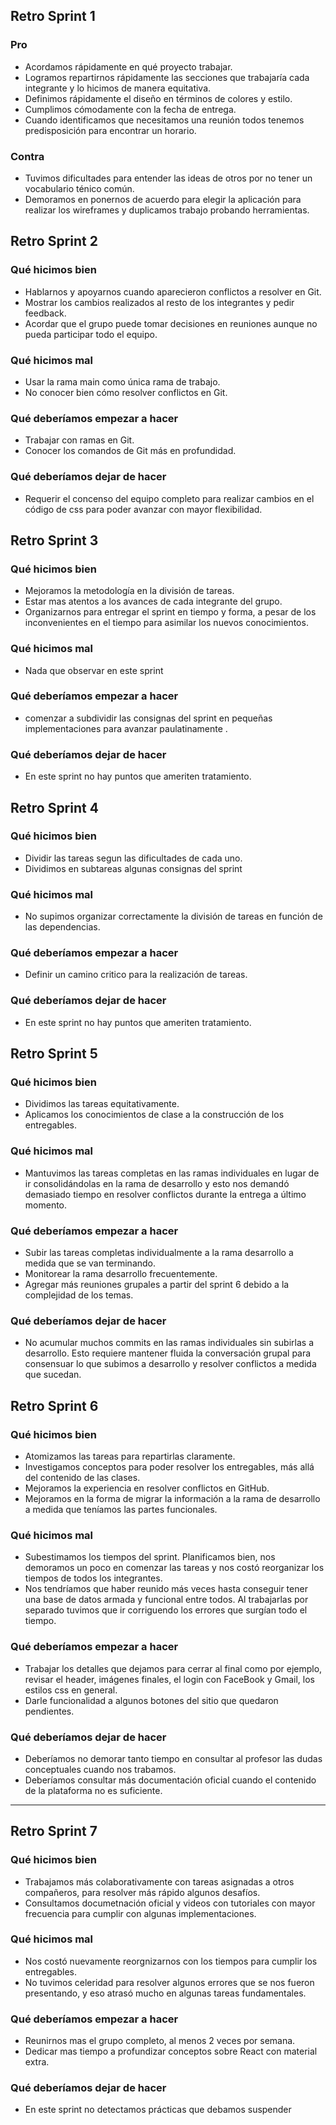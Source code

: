 <h2>Retro Sprint 1</h2>

<h3>Pro</h3>
<ul>
  <li>Acordamos rápidamente en qué proyecto trabajar.</li>
  <li>Logramos repartirnos rápidamente las secciones que trabajaría cada integrante y lo hicimos de manera equitativa.</li>
  <li>Definimos rápidamente el diseño en términos de colores y estilo.</li>
  <li>Cumplimos cómodamente con la fecha de entrega.</li>
  <li>Cuando identificamos que necesitamos una reunión todos tenemos predisposición para encontrar un horario.</li>
</ul>

<h3>Contra</h3>
<ul>
  <li>Tuvimos dificultades para entender las ideas de otros por no tener un vocabulario ténico común.</li>
  <li>Demoramos en ponernos de acuerdo para elegir la aplicación para realizar los wireframes y duplicamos trabajo probando herramientas.</li>
</ul>

<h2>Retro Sprint 2</h2>

<h3>Qué hicimos bien</h3>
<ul>
<li>Hablarnos y apoyarnos cuando aparecieron conflictos a resolver en Git.</li>
<li>Mostrar los cambios realizados al resto de los integrantes y pedir feedback.</li>
<li>Acordar que el grupo puede tomar decisiones en reuniones aunque no pueda participar todo el equipo.</li>
</ul>

<h3>Qué hicimos mal</h3>
<ul>
<li>Usar la rama main como única rama de trabajo.</li>
<li>No conocer bien cómo resolver conflictos en Git.</li>
</ul>


<h3>Qué deberíamos empezar a hacer</h3>
<ul>
<li>Trabajar con ramas en Git.</li>
<li>Conocer los comandos de Git más en profundidad.</li>
</ul>

<h3>Qué deberíamos dejar de hacer</h3>
<ul>
<li>Requerir el concenso del equipo completo para realizar cambios en el código de css para poder avanzar con mayor flexibilidad.</li>
</ul>

<h2>Retro Sprint 3</h2>

<h3>Qué hicimos bien</h3>
<ul>
<li> Mejoramos la metodología en la división de tareas. </li>
<li> Estar mas atentos a los avances de cada integrante del grupo. </li>
<li> Organizarnos para entregar el sprint en tiempo y forma, a pesar de los inconvenientes en el tiempo para asimilar los nuevos conocimientos.</li>
</ul>

<h3>Qué hicimos mal</h3>
<ul>
<li>Nada que observar en este sprint </li>
</ul>

<h3>Qué deberíamos empezar a hacer</h3>
<ul>
<li>comenzar a subdividir las consignas del sprint en pequeñas implementaciones para avanzar paulatinamente .</li>
</ul>

<h3>Qué deberíamos dejar de hacer</h3>
<ul>
<li> En este sprint no hay puntos que ameriten tratamiento.</li>
</ul>

<h2>Retro Sprint 4</h2>

<h3>Qué hicimos bien</h3>
<ul>
  
<li> Dividir las tareas segun las dificultades de cada uno. </li>
<li> Dividimos en subtareas algunas consignas del sprint</li>
</ul>

<h3>Qué hicimos mal</h3>
<ul>
<li>No supimos organizar correctamente la división de tareas en función de las dependencias.</li>
</ul>

<h3>Qué deberíamos empezar a hacer</h3>
<ul>
  <li>Definir un camino critico para la realización de tareas.</li>
</ul>

<h3>Qué deberíamos dejar de hacer</h3>
<ul>
<li> En este sprint no hay puntos que ameriten tratamiento.</li>
</ul>


<h2>Retro Sprint 5</h2>

<h3>Qué hicimos bien</h3>
<ul>
  
<li> Dividimos las tareas equitativamente. </li>
<li> Aplicamos los conocimientos de clase a la construcción de los entregables.</li>
</ul>

<h3>Qué hicimos mal</h3>
<ul>
<li>Mantuvimos las tareas completas en las ramas individuales en lugar de ir consolidándolas en la rama de desarrollo y esto nos demandó demasiado tiempo en resolver conflictos durante la entrega a último momento. </li>
</ul>

<h3>Qué deberíamos empezar a hacer</h3>
<ul>
  <li>Subir las tareas completas individualmente a la rama desarrollo a medida que se van terminando. </li>
  <li>Monitorear la rama desarrollo frecuentemente. </li>
  <li>Agregar más reuniones grupales a partir del sprint 6 debido a la complejidad de los temas. </li>
</ul>

<h3>Qué deberíamos dejar de hacer</h3>
<ul>
<li> No acumular muchos commits en las ramas individuales sin subirlas a desarrollo. Esto requiere mantener fluida la conversación grupal para consensuar lo que subimos a desarrollo y resolver conflictos a medida que sucedan.</li>
</ul>

<h2>Retro Sprint 6</h2>

<h3>Qué hicimos bien</h3>
<ul> 
<li> Atomizamos las tareas para repartirlas claramente.  </li>
<li> Investigamos conceptos para poder resolver los entregables, más allá del contenido de las clases.</li>
<li> Mejoramos la experiencia en resolver conflictos en GitHub.</li>
<li> Mejoramos en la forma de migrar la información a la rama de desarrollo a medida que teníamos las partes funcionales.</li>
</ul>

<h3>Qué hicimos mal</h3>
<ul>
<li> Subestimamos los tiempos del sprint. Planificamos bien, nos demoramos un poco en comenzar las tareas y nos costó reorganizar los tiempos de todos los integrantes. </li>
 <li> Nos tendríamos que haber reunido más veces hasta conseguir tener una base de datos armada y funcional entre todos. Al trabajarlas por separado tuvimos que ir corriguendo los errores que surgían todo el tiempo. </li>
</ul>

<h3>Qué deberíamos empezar a hacer</h3>
<ul>
<li> Trabajar los detalles que dejamos para cerrar al final como por ejemplo, revisar el header, imágenes finales, el login con FaceBook y Gmail, los estilos css en general. </li>
<li> Darle funcionalidad a algunos botones del sitio que quedaron pendientes. </li>
</ul>

<h3>Qué deberíamos dejar de hacer</h3>
<ul>
<li> Deberíamos no demorar tanto tiempo en consultar al profesor las dudas conceptuales cuando nos trabamos.</li>
<li> Deberíamos consultar más documentación oficial cuando el contenido de la plataforma no es suficiente.</li>
</ul>

<hr/>

<h2>Retro Sprint 7</h2>

<h3>Qué hicimos bien</h3>
<ul> 
<li> Trabajamos más colaborativamente con tareas asignadas a otros compañeros, para resolver más rápido algunos desafíos.   </li>
<li> Consultamos documetnación oficial y videos con tutoriales con mayor frecuencia para cumplir con algunas implementaciones.</li>
</ul>

<h3>Qué hicimos mal</h3>
<ul>
<li> Nos costó nuevamente reorgnizarnos con los tiempos para cumplir los entregables. </li>
<li> No tuvimos celeridad para resolver algunos errores que se nos fueron presentando, y eso atrasó mucho en algunas tareas fundamentales.  </li>
</ul>

<h3>Qué deberíamos empezar a hacer</h3>
<ul>
<li> Reunirnos mas el grupo completo, al menos 2 veces por semana. </li>
<li> Dedicar mas tiempo a profundizar conceptos sobre React con material extra. </li>
</ul>

<h3>Qué deberíamos dejar de hacer</h3>
<ul>
<li> En este sprint no detectamos prácticas que debamos suspender</li>
</ul>




